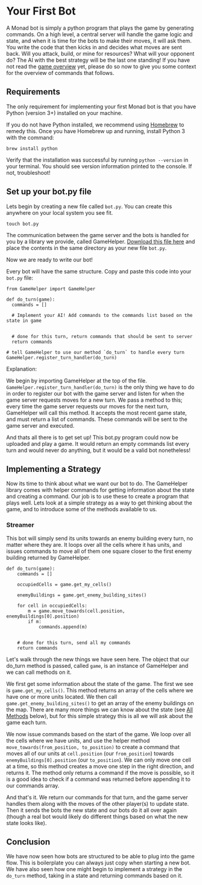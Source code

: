 # Your First Bot

A Monad bot is simply a python program that plays the game by generating commands.
On a high level, a central server will handle the game logic and state, and when it is time
for the bots to make their moves, it will ask them. You write the code that then kicks in and
decides what moves are sent back. Will you attack, build, or mine for resources? What will your opponent do?
The AI with the best strategy will be the last one standing! If you have not read the [game overview](#) yet,
please do so now to give you some context for the overview of commands that follows.

## Requirements

The only requirement for implementing your first Monad bot is that you have Python (version 3+) installed on your machine. 

If you do not have Python installed, we recommend using [Homebrew](#) to remedy this. Once you have Homebrew up and running, install Python 3 with the command: 

```
brew install python
```

Verify that the installation was successful by running `python --version` in your terminal. You should see version information printed to the console. If not, troubleshoot! 

## Set up your bot.py file

Lets begin by creating a new file called `bot.py`. You can create this anywhere on your local system
you see fit.

`touch bot.py`

The communication between the game server and the bots is handled for you by a library we provide,
called GameHelper. [Download this file here](https://google.com) and place the contents
in the same directory as your new file `bot.py`.

Now we are ready to write our bot!

Every bot will have the same structure. Copy and paste this code into your `bot.py` file:

```
from GameHelper import GameHelper

def do_turn(game):
  commands = []

  # Implement your AI! Add commands to the commands list based on the state in game


  # done for this turn, return commands that should be sent to server
  return commands

# tell GameHelper to use our method `do_turn` to handle every turn
GameHelper.register_turn_handler(do_turn)

```

Explanation:

We begin by importing GameHelper at the top of the file. `GameHelper.register_turn_handler(do_turn)`
is the only thing we have to do in order
to register our bot with the game server and listen for when the game server requests
moves for a new turn. We pass a method to this; every time the game server
requests our moves for the next turn, GameHelper will call this method. It accepts the most recent
game state, and must return a list of commands. These commands will be sent to the game server and executed.

And thats all there is to get set up! This bot.py program could now be uploaded and play a game. It would return
an empty commands list every turn and would never do anything, but it would be a valid bot nonetheless!

## Implementing a Strategy

Now its time to think about what we want our bot to do. The GameHelper library comes with
helper commands for getting information about the state and creating a command. Our job is
to use these to create a program that plays well. Lets look at a simple strategy as a way to
get thinking about the game, and to introduce some of the methods available to us.


### Streamer

This bot will simply send its units towards an enemy building every turn, no matter where they are.
It loops over all the cells where it has units, and issues commands to move all of them one square
closer to the first enemy building returned by GameHelper.

```
def do_turn(game):
    commands = []

    occupiedCells = game.get_my_cells()

    enemyBuildings = game.get_enemy_building_sites()

    for cell in occupiedCells:
        m = game.move_towards(cell.position, enemyBuildings[0].position)
        if m:
            commands.append(m)


    # done for this turn, send all my commands
    return commands
```

Let's walk through the new things we have seen here. The object that our do_turn method is passed,
called `game`, is an instance of GameHelper and we can call methods on it.

We first get some information about the state of the game. The first we see
is `game.get_my_cells()`. This method returns an array of the cells where we have one or more units located.
We then call `game.get_enemy_building_sites()` to get an array of the enemy buildings on the map.
There are many more things we can know about the state (see [All Methods](#) below),
but for this simple strategy this is all we will ask about the game each turn.

We now issue commands based on the start of the game. We loop over all the cells where we have units,
and use the helper method `move_towards(from_position, to_position)` to create a command
that moves all of our units at `cell.position` (our `from_position`) towards `enemyBuildings[0].position`
(our `to_position`). We can only move one cell at a time, so this method creates a move
one step in the right direction, and returns it. The method only returns a command if the move is possible,
so it is a good idea to check if a command was returned before appending it to our commands array.

And that's it. We return our commands for that turn, and the game server handles them along with the moves of the other
player(s) to update state. Then it sends the bots the new state and our bots do it all over again (though a real
bot would likely do different things based on what the new state looks like).

## Conclusion

We have now seen how bots are structured to be able to plug into the game flow. This is
boilerplate you can always just copy when starting a new bot. We have also seen
how one might begin to implement a strategy in the `do_turn` method, taking in a state and returning
commands based on it.
